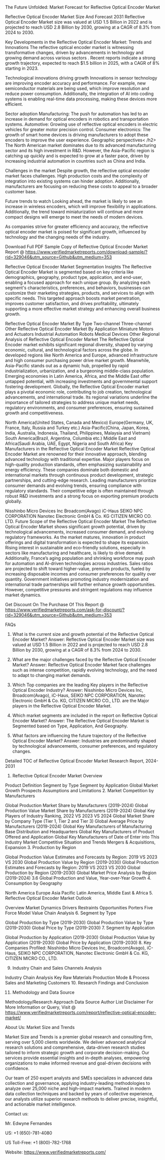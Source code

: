 The Future Unfolded: Market Forecast for Reflective Optical Encoder Market


Reflective Optical Encoder Market Size And Forecast 2031
Reflective Optical Encoder Market size was valued at USD 1.5 Billion in 2022 and is projected to reach USD 2.8 Billion by 2030, growing at a CAGR of 8.3% from 2024 to 2030.

Key Developments in the Reflective Optical Encoder Market: Trends and Innovations
The reflective optical encoder market is witnessing transformative changes, driven by advancements in technology and growing demand across various sectors . Recent reports indicate a strong growth trajectory, expected to reach $1.5 billion in 2025, with a CAGR of 8% starting in 2023.

Technological innovations driving growth
Innovations in sensor technology are improving encoder accuracy and performance. For example, new semiconductor materials are being used, which improve resolution and reduce power consumption. Additionally, the integration of AI into coding systems is enabling real-time data processing, making these devices more efficient.

Sector adoption
Manufacturing: The push for automation has led to an increase in demand for optical encoders in robotics and transportation systems.
Automotive: Growing use of reflective optical encoders in electric vehicles for greater motor precision control.
Consumer electronics: The growth of smart home devices is driving manufacturers to adopt these encoders to improve the user experience.
Geographic perspectives< /h2>
The North American market dominates due to its advanced manufacturing sector and its high investment in R&D. However, the Asia-Pacific region is catching up quickly and is expected to grow at a faster pace, driven by increasing industrial automation in countries such as China and India.

Challenges in the market
Despite growth, the reflective optical encoder market faces challenges. High production costs and the complexity of integration into existing systems can hinder adoption. Additionally, manufacturers are focusing on reducing these costs to appeal to a broader customer base.

Future trends to watch
Looking ahead, the market is likely to see an increase in wireless encoders, which will improve flexibility in applications. Additionally, the trend toward miniaturization will continue and more compact designs will emerge to meet the needs of modern devices.

As companies strive for greater efficiency and accuracy, the reflective optical encoder market is poised for significant growth, influenced by technology and the changing needs of the industry.

Download Full PDF Sample Copy of Reflective Optical Encoder Market Report @ https://www.verifiedmarketreports.com/download-sample/?rid=329046&utm_source=Github&utm_medium=353

Reflective Optical Encoder Market Segmentation Insights
The Reflective Optical Encoder Market is segmented based on key criteria like demographics, geography, product type, application, and end-user, enabling a focused approach for each unique group. By analyzing each segment's characteristics, preferences, and behaviors, businesses can customize their marketing strategies, products, and services to align with specific needs. This targeted approach boosts market penetration, improves customer satisfaction, and drives profitability, ultimately supporting a more effective market strategy and enhancing overall business growth.

Reflective Optical Encoder Market By Type
Two-channel
Three-channel
Other
Reflective Optical Encoder Market By Application
Miniature Motors and Actuators
Industrial Automation Robots
Medical Devices
Other
Regional Analysis of Reflective Optical Encoder Market
The Reflective Optical Encoder market exhibits significant regional diversity, shaped by varying economic, cultural, and technological factors across the globe. In developed regions like North America and Europe, advanced infrastructure and high consumer purchasing power drive market growth. Meanwhile, Asia-Pacific stands out as a dynamic hub, propelled by rapid industrialization, urbanization, and a burgeoning middle-class population. Emerging economies in Latin America, Africa, and the Middle East offer untapped potential, with increasing investments and governmental support fostering development. Globally, the Reflective Optical Encoder market plays a pivotal economic role, contributing to job creation, technological advancements, and international trade. Its regional variations underline the importance of tailored strategies to address unique market needs, regulatory environments, and consumer preferences, ensuring sustained growth and competitiveness.

North America(United States, Canada and Mexico)
Europe(Germany, UK, France, Italy, Russia and Turkey etc.)
Asia-Pacific(China, Japan, Korea, India, Australia, Indonesia, Thailand, Philippines, Malaysia and Vietnam)
South America(Brazil, Argentina, Columbia etc.)
Middle East and Africa(Saudi Arabia, UAE, Egypt, Nigeria and South Africa)
Key Manufacturers in the Reflective Optical Encoder Market
Reflective Optical Encoder Market are renowned for their innovative approach, blending advanced technology with traditional expertise. Major players focus on high-quality production standards, often emphasizing sustainability and energy efficiency. These companies dominate both domestic and international markets through continuous product development, strategic partnerships, and cutting-edge research. Leading manufacturers prioritize consumer demands and evolving trends, ensuring compliance with regulatory standards. Their competitive edge is often maintained through robust R&D investments and a strong focus on exporting premium products globally.

Nisshinbo Micro Devices Inc
Broadcom(Avago)
iC-Haus
SEIKO NPC CORPORATION
Nanotec Electronic GmbH & Co. KG
CITIZEN MICRO CO.
LTD.
Future Scope of the Reflective Optical Encoder Market
The Reflective Optical Encoder Market shows significant growth potential, driven by technological advancements, increased consumer demand, and evolving regulatory frameworks. As the market matures, innovation in product offerings and digital transformation is expected to shape its expansion. Rising interest in sustainable and eco-friendly solutions, especially in sectors like manufacturing and healthcare, is likely to drive demand. Additionally, France’s aging population and shrinking workforce may push for automation and AI-driven technologies across industries. Sales ratios are projected to shift toward higher-value, premium products, fueled by increasing disposable incomes and consumer preferences for quality over quantity. Government initiatives promoting industry modernization and international trade partnerships will further enhance growth opportunities. However, competitive pressures and stringent regulations may influence market dynamics.

Get Discount On The Purchase Of This Report @ https://www.verifiedmarketreports.com/ask-for-discount/?rid=329046&utm_source=Github&utm_medium=353

FAQs
1. What is the current size and growth potential of the Reflective Optical Encoder Market?
Answer: Reflective Optical Encoder Market size was valued at USD 1.5 Billion in 2022 and is projected to reach USD 2.8 Billion by 2030, growing at a CAGR of 8.3% from 2024 to 2030.

2. What are the major challenges faced by the Reflective Optical Encoder Market?
Answer: Reflective Optical Encoder Market face challenges such as intense competition, rapidly evolving technology, and the need to adapt to changing market demands.

3. Which Top companies are the leading Key players in the Reflective Optical Encoder Industry?
Answer: Nisshinbo Micro Devices Inc, Broadcom(Avago), iC-Haus, SEIKO NPC CORPORATION, Nanotec Electronic GmbH & Co. KG, CITIZEN MICRO CO., LTD. are the Major players in the Reflective Optical Encoder Market.

4. Which market segments are included in the report on Reflective Optical Encoder Market?
Answer: The Reflective Optical Encoder Market is Segmented based on Type, Application, And Geography.

5. What factors are influencing the future trajectory of the Reflective Optical Encoder Market?
Answer: Industries are predominantly shaped by technological advancements, consumer preferences, and regulatory changes.

Detailed TOC of Reflective Optical Encoder Market Research Report, 2024-2031
1. Reflective Optical Encoder Market Overview

Product Definition
Segment by Type
Segment by Application
Global Market Growth Prospects
Assumptions and Limitations
2. Market Competition by Manufacturers

Global Production Market Share by Manufacturers (2019-2024)
Global Production Value Market Share by Manufacturers (2019-2024)
Global Key Players of Industry Ranking, 2022 VS 2023 VS 2024
Global Market Share by Company Type (Tier 1, Tier 2 and Tier 3)
Global Average Price by Manufacturers (2019-2024)
Global Key Manufacturers of Manufacturing Base Distribution and Headquarters
Global Key Manufacturers of Product Offered and Application
Global Key Manufacturers of Date of Enter into This Industry
Market Competitive Situation and Trends
Mergers & Acquisitions, Expansion
3. Production by Region

Global Production Value Estimates and Forecasts by Region: 2019 VS 2023 VS 2030
Global Production Value by Region (2019-2030)
Global Production Estimates and Forecasts by Region: 2019 VS 2023 VS 2030
Global Production by Region (2019-2030)
Global Market Price Analysis by Region (2019-2024) 3.6 Global Production and Value, Year-over-Year Growth
4. Consumption by Geography

North America
Europe
Asia Pacific
Latin America, Middle East & Africa
5. Reflective Optical Encoder Market Outlook

Overview
Market Dynamics
Drivers
Restraints
Opportunities
Porters Five Force Model
Value Chain Analysis 
6. Segment by Type

Global Production by Type (2019-2030)
Global Production Value by Type (2019-2030)
Global Price by Type (2019-2030)
7. Segment by Application

Global Production by Application (2019-2030)
Global Production Value by Application (2019-2030)
Global Price by Application (2019-2030)
8. Key Companies Profiled: Nisshinbo Micro Devices Inc, Broadcom(Avago), iC-Haus, SEIKO NPC CORPORATION, Nanotec Electronic GmbH & Co. KG, CITIZEN MICRO CO., LTD.

9. Industry Chain and Sales Channels Analysis

Industry Chain Analysis
Key Raw Materials
Production Mode & Process
Sales and Marketing
Customers
10. Research Findings and Conclusion

11. Methodology and Data Source

Methodology/Research Approach
Data Source
Author List
Disclaimer
For More Information or Query, Visit @ https://www.verifiedmarketreports.com/report/reflective-optical-encoder-market/

About Us: Market Size and Trends

Market Size and Trends is a premier global research and consulting firm, serving over 5,000 clients worldwide. We deliver advanced analytical research solutions and comprehensive, data-driven research studies tailored to inform strategic growth and corporate decision-making. Our services provide essential insights and in-depth analyses, empowering organizations to make informed revenue and goal-driven decisions with confidence.

Our team of 250 expert analysts and SMEs specializes in advanced data collection and governance, applying industry-leading methodologies to analyze over 25,000 niche and high-impact markets. Trained in modern data collection techniques and backed by years of collective experience, our analysts utilize superior research methods to deliver precise, insightful, and actionable market intelligence.

Contact us:

Mr. Edwyne Fernandes

US: +1 (650)-781-4080

US Toll-Free: +1 (800)-782-1768

Website: https://www.verifiedmarketreports.com/
